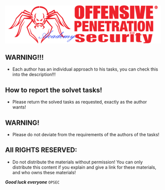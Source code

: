 ![](https://github.com/Offensive-Penetration-Security/OPSEC-Academy/blob/main/Docs/logo300-Academy.png)

## WARNING!!! 
- Еach author has an individual approach to his tasks, you can check this into the description!!!

## How to report the solvet tasks!
- Please return the solved tasks as requested, exactly as the author wants!

## WARNING!
- Please do not deviate from the requirements of the authors of the tasks!

## All RIGHTS RESERVED:
- Do not distribute the materials without permission! You can only distribute this content if you explain and give a link for these materials, and who owns these materials!

***Good luck everyone*** `OPSEC`
